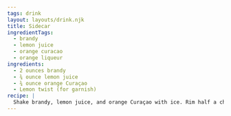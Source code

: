 ```yaml
---
tags: drink
layout: layouts/drink.njk
title: Sidecar
ingredientTags:
  - brandy
  - lemon juice
  - orange curacao
  - orange liqueur
ingredients:
  - 2 ounces brandy
  - ¾ ounce lemon juice
  - ¾ ounce orange Curaçao
  - Lemon twist (for garnish)
recipe: |
  Shake brandy, lemon juice, and orange Curaçao with ice. Rim half a chilled coupe glass with sugar. Strain drink into glass. Garnish with a lemon twist.
---
```

